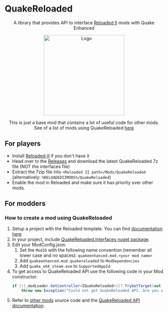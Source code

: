 # QuakeReloaded
<p align="center">A library that provides API to interface <a href="https://github.com/Reloaded-Project/Reloaded-II">Reloaded II</a> mods with Quake Enhanced</p>
<p align="center">
  <img width="256" height="256" alt="Logo" src="https://github.com/jpiolho/QuakeReloaded/blob/main/QuakeReloaded/Preview.png">
</p>

<p align="center">This is just a base mod that contains a lot of useful code for other mods. See of a list of mods using QuakeReloaded <a href="https://jpiolho.github.io/QuakeReloaded/mods.html">here</a></p>

## For players
* Install [Reloaded-II](https://github.com/Reloaded-Project/Reloaded-II) if you don't have it
* Head over to the [Releases](https://github.com/jpiolho/QuakeReloaded/releases) and download the latest QuakeReloaded 7z file (NOT the interfaces file)
* Extract the 7zip file into `<Reloaded II path>/Mods/QuakeReloaded` (alternatively: `%RELOADEDIIMODS%/QuakeReloaded`)
* Enable the mod in Reloaded and make sure it has priority over other mods.

## For modders

### How to create a mod using QuakeReloaded
1. Setup a project with the Reloaded template. You can find [documentation here](https://reloaded-project.github.io/Reloaded-II/DevelopmentEnvironmentSetup/)
2. In your project, include [QuakeReloaded.Interfaces nuget package](https://www.nuget.org/packages/QuakeReloaded.Interfaces).
3. Edit your ModConfig.json:
   1. Set the `ModID` with the following name convention (remember all lower case and no spaces): `quakeenhanced.mod.<your mod name>`
   2. Add `quakeenhanced.mod.quakereloaded` to `ModDependencies`
   3. Add `quake_x64_steam.exe` to `SupportedAppId`
4. To get access to QuakeReloaded API use the following code in your Mod constructor:
   ```csharp
   if (!(_modLoader.GetController<IQuakeReloaded>()?.TryGetTarget(out var qreloaded) ?? false))
       throw new Exception("Could not get QuakeReloaded API. Are you sure QuakeReloaded is installed & loaded before this mod?");
   ```
5. Refer to [other mods](https://jpiolho.github.io/QuakeReloaded/mods.html) source code and the [QuakeReloaded API documentation](https://jpiolho.github.io/QuakeReloaded/api.html).
